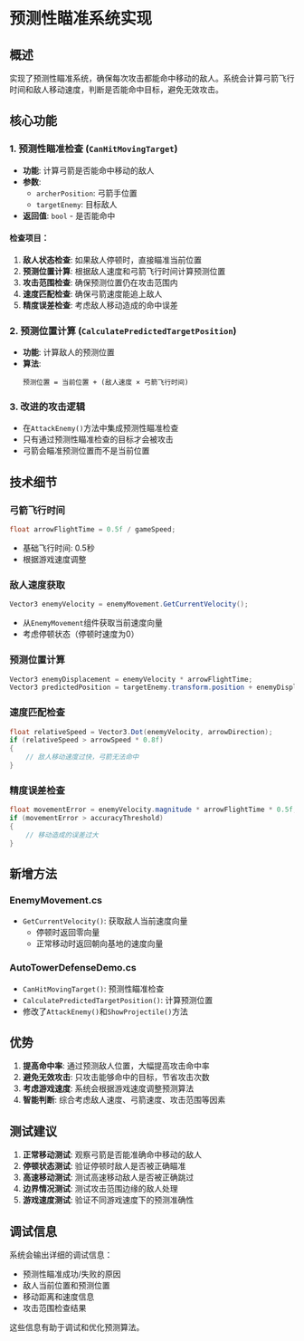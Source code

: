 # 预测性瞄准系统实现

## 概述
实现了预测性瞄准系统，确保每次攻击都能命中移动的敌人。系统会计算弓箭飞行时间和敌人移动速度，判断是否能命中目标，避免无效攻击。

## 核心功能

### 1. 预测性瞄准检查 (`CanHitMovingTarget`)
- **功能**: 计算弓箭是否能命中移动的敌人
- **参数**: 
  - `archerPosition`: 弓箭手位置
  - `targetEnemy`: 目标敌人
- **返回值**: `bool` - 是否能命中

#### 检查项目：
1. **敌人状态检查**: 如果敌人停顿时，直接瞄准当前位置
2. **预测位置计算**: 根据敌人速度和弓箭飞行时间计算预测位置
3. **攻击范围检查**: 确保预测位置仍在攻击范围内
4. **速度匹配检查**: 确保弓箭速度能追上敌人
5. **精度误差检查**: 考虑敌人移动造成的命中误差

### 2. 预测位置计算 (`CalculatePredictedTargetPosition`)
- **功能**: 计算敌人的预测位置
- **算法**: 
  ```
  预测位置 = 当前位置 + (敌人速度 × 弓箭飞行时间)
  ```

### 3. 改进的攻击逻辑
- 在`AttackEnemy()`方法中集成预测性瞄准检查
- 只有通过预测性瞄准检查的目标才会被攻击
- 弓箭会瞄准预测位置而不是当前位置

## 技术细节

### 弓箭飞行时间
```csharp
float arrowFlightTime = 0.5f / gameSpeed;
```
- 基础飞行时间: 0.5秒
- 根据游戏速度调整

### 敌人速度获取
```csharp
Vector3 enemyVelocity = enemyMovement.GetCurrentVelocity();
```
- 从`EnemyMovement`组件获取当前速度向量
- 考虑停顿状态（停顿时速度为0）

### 预测位置计算
```csharp
Vector3 enemyDisplacement = enemyVelocity * arrowFlightTime;
Vector3 predictedPosition = targetEnemy.transform.position + enemyDisplacement;
```

### 速度匹配检查
```csharp
float relativeSpeed = Vector3.Dot(enemyVelocity, arrowDirection);
if (relativeSpeed > arrowSpeed * 0.8f)
{
    // 敌人移动速度过快，弓箭无法命中
}
```

### 精度误差检查
```csharp
float movementError = enemyVelocity.magnitude * arrowFlightTime * 0.5f;
if (movementError > accuracyThreshold)
{
    // 移动造成的误差过大
}
```

## 新增方法

### EnemyMovement.cs
- `GetCurrentVelocity()`: 获取敌人当前速度向量
  - 停顿时返回零向量
  - 正常移动时返回朝向基地的速度向量

### AutoTowerDefenseDemo.cs
- `CanHitMovingTarget()`: 预测性瞄准检查
- `CalculatePredictedTargetPosition()`: 计算预测位置
- 修改了`AttackEnemy()`和`ShowProjectile()`方法

## 优势

1. **提高命中率**: 通过预测敌人位置，大幅提高攻击命中率
2. **避免无效攻击**: 只攻击能够命中的目标，节省攻击次数
3. **考虑游戏速度**: 系统会根据游戏速度调整预测算法
4. **智能判断**: 综合考虑敌人速度、弓箭速度、攻击范围等因素

## 测试建议

1. **正常移动测试**: 观察弓箭是否能准确命中移动的敌人
2. **停顿状态测试**: 验证停顿时敌人是否被正确瞄准
3. **高速移动测试**: 测试高速移动敌人是否被正确跳过
4. **边界情况测试**: 测试攻击范围边缘的敌人处理
5. **游戏速度测试**: 验证不同游戏速度下的预测准确性

## 调试信息

系统会输出详细的调试信息：
- 预测性瞄准成功/失败的原因
- 敌人当前位置和预测位置
- 移动距离和速度信息
- 攻击范围检查结果

这些信息有助于调试和优化预测算法。 